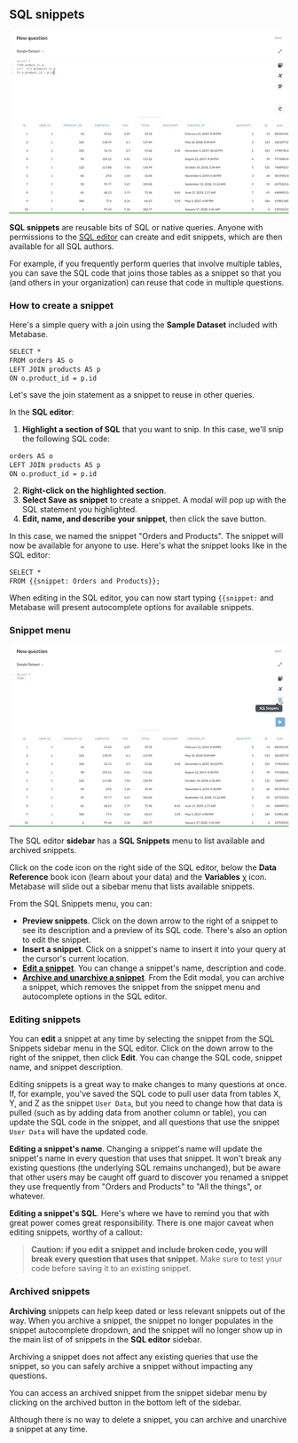 ## SQL snippets

![Highlight and save as snippet](./images/sql-snippets/highlight_and_save_as_snippet.gif)

**SQL snippets** are reusable bits of SQL or native queries. Anyone with permissions to the [SQL editor](writing-sql.md) can create and edit snippets, which are then available for all SQL authors.

For example, if you frequently perform queries that involve multiple tables, you can save the SQL code that joins those tables as a snippet so that you (and others in your organization) can reuse that code in multiple questions.

### How to create a snippet

Here's a simple query with a join using the **Sample Dataset** included with Metabase.

```
SELECT *
FROM orders AS o
LEFT JOIN products AS p 
ON o.product_id = p.id
```

Let's save the join statement as a snippet to reuse in other queries.

In the **SQL editor**:
 
1. **Highlight a section of SQL** that you want to snip. In this case, we'll snip the following SQL code:
```
orders AS o
LEFT JOIN products AS p 
ON o.product_id = p.id
```

2. **Right-click on the highlighted section**.
3. **Select Save as snippet** to create a snippet. A modal will pop up with the SQL statement you highlighted. 
4. **Edit, name, and describe your snippet**, then click the save button.

In this case, we named the snippet "Orders and Products". The snippet will now be available for anyone to use. Here's what the snippet looks like in the SQL editor:

```
SELECT * 
FROM {{snippet: Orders and Products}};
```

When editing in the SQL editor, you can now start typing `{{snippet:` and Metabase will present autocomplete options for available snippets.

### Snippet menu

![Snippet sidebar and insertion](./images/sql-snippets/snippet_sidebar_and_insertion.gif)

The SQL editor **sidebar** has a **SQL Snippets** menu to list available and archived snippets.

Click on the code icon on the right side of the SQL editor, below the **Data Reference** book icon (learn about your data) and the **Variables** χ icon. Metabase will slide out a sibebar menu that lists available snippets.

From the SQL Snippets menu, you can:

- **Preview snippets**. Click on the down arrow to the right of a snippet to see its description and a preview of its SQL code. There's also an option to edit the snippet.
- **Insert a snippet**. Click on a snippet's name to insert it into your query at the cursor's current location.
- [**Edit a snippet**](#editing-snippets). You can change a snippet's name, description and code.
- [**Archive and unarchive a snippet**](#archived-snippets). From the Edit modal, you can archive a snippet, which removes the snippet from the snippet menu and autocomplete options in the SQL editor.

### Editing snippets

You can **edit** a snippet at any time by selecting the snippet from the SQL Snippets sidebar menu in the SQL editor. Click on the down arrow to the right of the snippet, then click **Edit**. You can change the SQL code, snippet name, and snippet description.

Editing snippets is a great way to make changes to many questions at once. If, for example, you've saved the SQL code to pull user data from tables X, Y, and Z as the snippet `User Data`, but you need to change how that data is pulled (such as by adding data from another column or table), you can update the SQL code in the snippet, and all questions that use the snippet `User Data` will have the updated code. 

**Editing a snippet's name**. Changing a snippet's name will update the snippet's name in every question that uses that snippet. It won't break any existing questions (the underlying SQL remains unchanged), but be aware that other users may be caught off guard to discover you renamed a snippet they use frequently from "Orders and Products" to "All the things", or whatever.

**Editing a snippet's SQL**. Here's where we have to remind you that with great power comes great responsibility. There is one major caveat when editing snippets, worthy of a callout:

> **Caution: if you edit a snippet and include broken code, you will break every question that uses that snippet.** Make sure to test your code before saving it to an existing snippet.

### Archived snippets

**Archiving** snippets can help keep dated or less relevant snippets out of the way. When you archive a snippet, the snippet no longer populates in the snippet autocomplete dropdown, and the snippet will no longer show up in the main list of of snippets in the **SQL editor** sidebar.

Archiving a snippet does not affect any existing queries that use the snippet, so you can safely archive a snippet without impacting any questions.

You can access an archived snippet from the snippet sidebar menu by clicking on the archived button in the bottom left of the sidebar.

Although there is no way to delete a snippet, you can archive and unarchive a snippet at any time.
